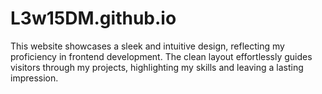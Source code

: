 # L3w15DM.github.io

This website showcases a sleek and intuitive design, reflecting my proficiency in frontend development. 
The clean layout effortlessly guides visitors through my projects, highlighting my skills and leaving a lasting impression.

